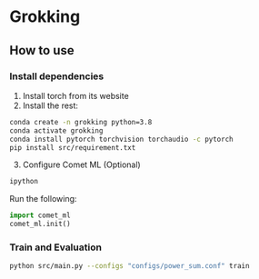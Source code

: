 # Grokking

## How to use
### Install dependencies 
1. Install torch from its website
2. Install the rest:
```bash
conda create -n grokking python=3.8
conda activate grokking
conda install pytorch torchvision torchaudio -c pytorch
pip install src/requirement.txt
```
3. Configure Comet ML (Optional)
```bash
ipython
```
Run the following:
```python
import comet_ml
comet_ml.init()
```

### Train and Evaluation
```bash
python src/main.py --configs "configs/power_sum.conf" train
```